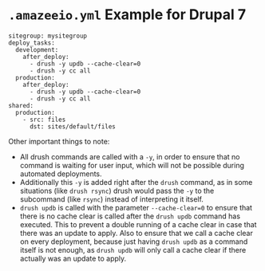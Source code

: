 # `.amazeeio.yml` Example for Drupal 7 


```
sitegroup: mysitegroup
deploy_tasks:
  development:
    after_deploy:
      - drush -y updb --cache-clear=0
      - drush -y cc all
  production:
    after_deploy:
      - drush -y updb --cache-clear=0
      - drush -y cc all
shared:
  production:
    - src: files
      dst: sites/default/files
```

Other important things to note:
* All drush commands are called with a `-y`, in order to ensure that no command is waiting for user input, which will not be possible during automated deployments.
* Additionally this `-y` is added right after the `drush` command, as in some situations (like `drush rsync`) drush would pass the `-y` to the subcommand (like `rsync`) instead of interpreting it itself.
* `drush updb` is called with the parameter `--cache-clear=0` to ensure that there is no cache clear is called after the `drush updb` command has executed. This to prevent a double running of a cache clear in case that there was an update to apply. Also to ensure that we call a cache clear on every deployment, because just having `drush updb` as a command itself is not enough, as `drush updb` will only call a cache clear if there actually was an update to apply.